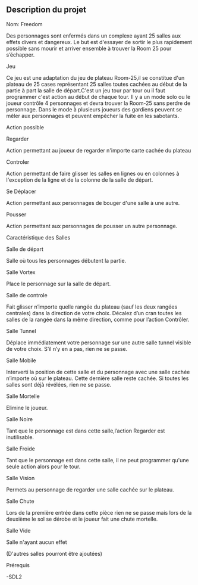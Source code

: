 ## Description du projet 

Nom: Freedom

Des personnages sont enfermés dans un complexe ayant 25 salles aux effets divers et dangereux. Le but est d'essayer de sortir le plus rapidement possible sans mourir et arriver ensemble à trouver la Room 25 pour s’échapper.


Jeu

Ce jeu est une adaptation du jeu de plateau Room-25,il se constitue d'un plateau de 25 cases représentant 25 salles toutes cachées au début de la partie à part la salle de départ.C'est un jeu tour par tour ou il faut programmer c'est action au début de chaque tour. Il y a un mode solo ou le joueur contrôle 4 personnages et devra trouver la Room-25 sans perdre de personnage. Dans le mode à plusieurs joueurs des gardiens peuvent se mêler aux personnages et peuvent empêcher la fuite en les sabotants.






Action possible


Regarder

Action permettant au joueur de regarder n'importe carte cachée du plateau



Controler 

Action permettant de faire glisser les salles en lignes ou en colonnes à l'exception de la ligne et de la colonne de la salle de départ.



Se Déplacer

Action permettant aux personnages de bouger d'une salle à une autre. 



Pousser

Action permettant aux personnages de pousser un autre personnage.







Caractéristique des Salles


Salle de départ

Salle où tous les personnages débutent la partie.


Salle Vortex

Place le personnage sur la salle de départ.

Salle de controle 

Fait glisser n’importe quelle rangée du plateau (sauf  les  deux  rangées  centrales)  dans  la direction de votre choix. Décalez d’un cran toutes les salles de la rangée dans la même direction, comme pour l’action Contrôler.

Salle Tunnel

Déplace immédiatement votre personnage sur une autre salle tunnel visible de votre choix. S’il n’y en a pas, rien ne se passe.

Salle Mobile 

Interverti la position de cette salle et du personnage avec une salle cachée n’importe où sur le plateau. Cette dernière salle reste cachée. Si toutes les salles sont déjà révélées, rien ne se passe.

Salle Mortelle

Elimine le joueur.

Salle Noire

Tant que le personnage est dans cette salle,l’action Regarder est inutilisable.

Salle Froide

Tant que le personnage est dans cette salle, il ne peut programmer qu'une seule action alors pour le tour.

Salle Vision 

Permets au personnage de regarder une salle cachée sur le plateau.

Salle Chute

Lors de la première entrée dans cette pièce rien ne se passe mais lors de la deuxième le sol se dérobe et le joueur fait une chute mortelle.

Salle Vide

Salle n'ayant aucun effet


(D'autres salles pourront être ajoutées)


Prérequis


-SDL2












